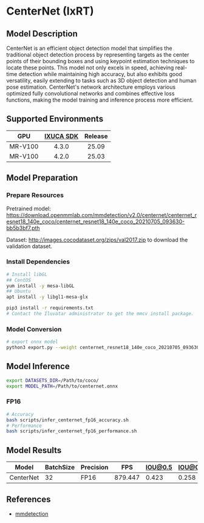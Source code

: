 # CenterNet (IxRT)

## Model Description

CenterNet is an efficient object detection model that simplifies the traditional object detection process by representing targets as the center points of their bounding boxes and using keypoint estimation techniques to locate these points. This model not only excels in speed, achieving real-time detection while maintaining high accuracy, but also exhibits good versatility, easily extending to tasks such as 3D object detection and human pose estimation. CenterNet's network architecture employs various optimized fully convolutional networks and combines effective loss functions, making the model training and inference process more efficient.

## Supported Environments

| GPU    | [IXUCA SDK](https://gitee.com/deep-spark/deepspark#%E5%A4%A9%E6%95%B0%E6%99%BA%E7%AE%97%E8%BD%AF%E4%BB%B6%E6%A0%88-ixuca) | Release |
| :----: | :----: | :----: |
| MR-V100 | 4.3.0 | 25.09 |
| MR-V100 | 4.2.0 | 25.03 |

## Model Preparation

### Prepare Resources

Pretrained model: <https://download.openmmlab.com/mmdetection/v2.0/centernet/centernet_resnet18_140e_coco/centernet_resnet18_140e_coco_20210705_093630-bb5b3bf7.pth>

Dataset: <http://images.cocodataset.org/zips/val2017.zip> to download the validation dataset.

### Install Dependencies

```bash
# Install libGL
## CentOS
yum install -y mesa-libGL
## Ubuntu
apt install -y libgl1-mesa-glx

pip3 install -r requirements.txt
# Contact the Iluvatar administrator to get the mmcv install package.
```

### Model Conversion

```bash
# export onnx model
python3 export.py --weight centernet_resnet18_140e_coco_20210705_093630-bb5b3bf7.pth --cfg centernet_r18_8xb16-crop512-140e_coco.py --output centernet.onnx
```

## Model Inference

```bash
export DATASETS_DIR=/Path/to/coco/
export MODEL_PATH=/Path/to/centernet.onnx
```

### FP16

```bash
# Accuracy
bash scripts/infer_centernet_fp16_accuracy.sh
# Performance
bash scripts/infer_centernet_fp16_performance.sh
```

## Model Results

| Model     | BatchSize | Precision | FPS     | IOU@0.5 | IOU@0.5:0.95 |
| --------- | --------- | --------- | ------- | ------- | ------------ |
| CenterNet | 32        | FP16      | 879.447 | 0.423   | 0.258        |

## References

- [mmdetection](https://github.com/open-mmlab/mmdetection.git)
